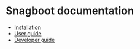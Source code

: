 # Snagboot documentation

- [Installation](installing.md)
- [User guide](users.md)
- [Developer guide](developers/supporting_new_socs.md)
